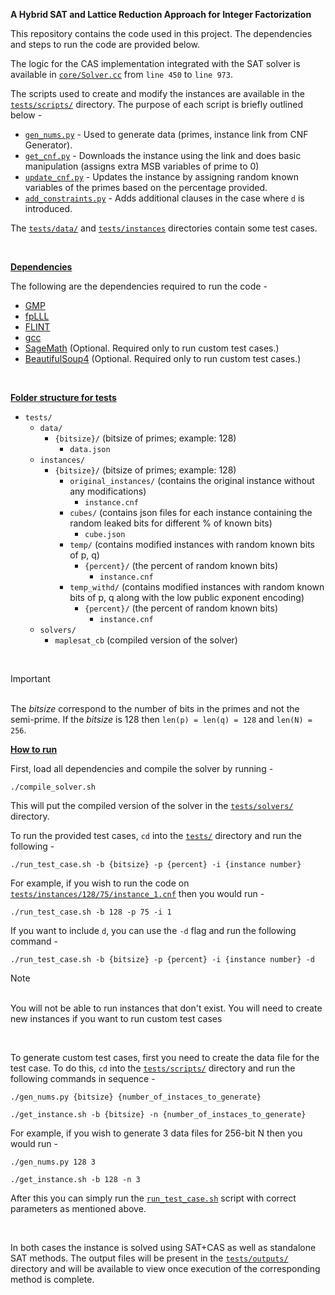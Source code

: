 **A Hybrid SAT and Lattice Reduction Approach for Integer Factorization**

This repository contains the code used in this project. The dependencies and steps to run the code are provided below.

The logic for the CAS implementation integrated with the SAT solver is available in [`core/Solver.cc`](core/Solver.cc) from `line 450` to `line 973`.

The scripts used to create and modify the instances are available in the [`tests/scripts/`](tests/scripts/) directory. The purpose of each script is briefly outlined below -
* [`gen_nums.py`](tests/scripts/gen_nums.py) - Used to generate data (primes, instance link from CNF Generator).
* [`get_cnf.py`](tests/scripts/get_cnf.py) - Downloads the instance using the link and does basic manipulation (assigns extra MSB variables of prime to 0)
* [`update_cnf.py`](tests/scripts/update_cnf.py) - Updates the instance by assigning random known variables of the primes based on the percentage provided.
* [`add_constraints.py`](tests/scripts/add_constraints.py) - Adds additional clauses in the case where `d` is introduced.

The [`tests/data/`](tests/data/) and [`tests/instances`](tests/instances/) directories contain some test cases.

<br>

__<u>Dependencies</u>__

The following are the dependencies required to run the code -
* [GMP](https://gmplib.org/)
* [fpLLL](https://github.com/fplll/fplll)
* [FLINT](https://flintlib.org/)
* [gcc](https://gcc.gnu.org/)
* [SageMath](https://www.sagemath.org/) (Optional. Required only to run custom test cases.)
* [BeautifulSoup4](https://pypi.org/project/beautifulsoup4/) (Optional. Required only to run custom test cases.)

<br>

__<u>Folder structure for tests</u>__

- `tests/`
    - `data/`
        - `{bitsize}/` (bitsize of primes; example: 128)
            - `data.json`
    - `instances/`
        - `{bitsize}/` (bitsize of primes; example: 128)
            - `original_instances/` (contains the original instance without any modifications)
                - `instance.cnf`
            - `cubes/` (contains json files for each instance containing the random leaked bits for different % of known bits)
                - `cube.json`
            - `temp/` (contains modified instances with random known bits of p, q)
                - `{percent}/` (the percent of random known bits)
                    - `instance.cnf`
            - `temp_withd/` (contains modified instances with random known bits of p, q along with the low public exponent encoding)
                - `{percent}/` (the percent of random known bits)
                    - `instance.cnf`
    - `solvers/`
        - `maplesat_cb` (compiled version of the solver)

<br>

> [!IMPORTANT]
> <br>The _bitsize_ correspond to the number of bits in the primes and not the semi-prime. If the _bitsize_ is 128 then `len(p) = len(q) = 128` and `len(N) = 256`.

__<u>How to run</u>__

First, load all dependencies and compile the solver by running -
```
./compile_solver.sh
```
This will put the compiled version of the solver in the [`tests/solvers/`](tests/solvers/) directory.

To run the provided test cases, `cd` into the [`tests/`](tests/) directory and run the following -
```
./run_test_case.sh -b {bitsize} -p {percent} -i {instance number}
```
For example, if you wish to run the code on [`tests/instances/128/75/instance_1.cnf`](tests/instances/128/75/instance_1.cnf) then you would run -
```
./run_test_case.sh -b 128 -p 75 -i 1
```
If you want to include `d`, you can use the `-d` flag and run the following command -
```
./run_test_case.sh -b {bitsize} -p {percent} -i {instance number} -d
```

> [!NOTE]
> <br>You will not be able to run instances that don't exist. You will need to create new instances if you want to run custom test cases

<br>

To generate custom test cases, first you need to create the data file for the test case. To do this, `cd` into the [`tests/scripts/`](tests/scripts/) directory and run the following commands in sequence -
```
./gen_nums.py {bitsize} {number_of_instaces_to_generate}

./get_instance.sh -b {bitsize} -n {number_of_instaces_to_generate}
```
For example, if you wish to generate 3 data files for 256-bit N then you would run -
```
./gen_nums.py 128 3

./get_instance.sh -b 128 -n 3
```
After this you can simply run the [`run_test_case.sh`](tests/run_test_case.sh) script with correct parameters as mentioned above.

<br>

In both cases the instance is solved using SAT+CAS as well as standalone SAT methods. The output files will be present in the [`tests/outputs/`](tests/outputs/) directory and will be available to view once execution of the corresponding method is complete.